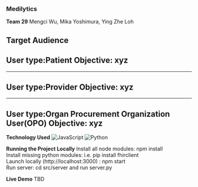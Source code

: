 ### Medilytics
**Team 29**
 Mengci Wu, Mika Yoshimura, Ying Zhe Loh

**Target Audience**
---
User type:Patient
Objective: xyz
---
---
User type:Provider
Objective: xyz
---
---
User type:Organ Procurement Organization User(OPO)
Objective: xyz
---

**Technology Used**
![JavaScript](https://img.shields.io/badge/-JavaScript-000000?style=flat&logo=javascript)
![Python](https://img.shields.io/badge/-Python-000000?style=flat&logo=python)

**Running the Project Locally**
Install all node modules: npm install  
Install missing python modules: i.e. pip install fhirclient  
Launch locally (http://localhost:3000) : npm start  
Run server: cd src/server and run server.py  

**Live Demo**
TBD
